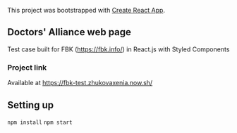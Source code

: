 This project was bootstrapped with [Create React App](https://github.com/facebook/create-react-app).

## Doctors' Alliance web page
Test case built for FBK (https://fbk.info/) in React.js with Styled Components

### Project link

Available at https://fbk-test.zhukovaxenia.now.sh/

## Setting up
`npm install`
`npm start`

